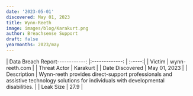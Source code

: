 ```yaml
---
date: '2023-05-01'
discovered: May 01, 2023
title: Wynn-Reeth
image: images/blog/Karakurt.png
author: Breachsense Support
draft: false
yearmonths: 2023/may
---
```


| Data Breach Report------------:     |:-------------:    | :-----:|
| Victim      | wynn-reeth.com      | 
| Threat Actor      |  Karakurt     | 
| Date Discovered      | May 01, 2023      | 
| Description      | Wynn-reeth provides direct-support professionals and assistive technology solutions for individuals with developmental disabilities.      | 
| Leak Size      | 27.9      | 


